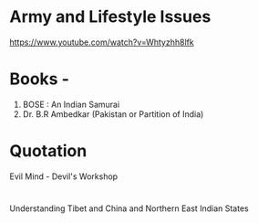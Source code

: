 # Army and Lifestyle Issues
https://www.youtube.com/watch?v=Whtyzhh8lfk

# Books - 
1) BOSE : An Indian Samurai
2) Dr. B.R Ambedkar (Pakistan or Partition of India)

# Quotation
Evil Mind - Devil's Workshop

# 
Understanding Tibet and China and Northern East Indian States
